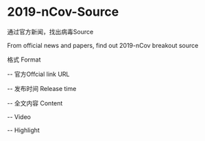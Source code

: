 # 2019-nCov-Source
通过官方新闻，找出病毒Source

From official news and papers, find out 2019-nCov breakout source


格式 Format

-- 官方Offcial link URL

-- 发布时间 Release time

-- 全文内容 Content

-- Video

-- Highlight
